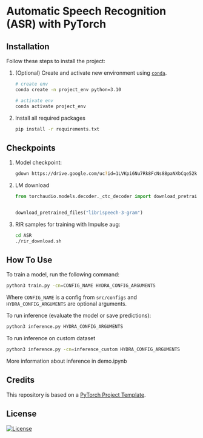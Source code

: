 # Automatic Speech Recognition (ASR) with PyTorch


## Installation

Follow these steps to install the project:

1. (Optional) Create and activate new environment using [`conda`](https://conda.io/projects/conda/en/latest/user-guide/getting-started.html).


   ```bash
   # create env
   conda create -n project_env python=3.10

   # activate env
   conda activate project_env
   ```

2. Install all required packages

   ```bash
   pip install -r requirements.txt
   ```

## Checkpoints

1. Model checkpoint:

   ```bash
   gdown https://drive.google.com/uc?id=1LVKpi6Nu7Rk8FcNs88paNXbCqe52kl7e -O model_best.pth
   ```

2. LM download

   ```python
   from torchaudio.models.decoder._ctc_decoder import download_pretrained_files


   download_pretrained_files("librispeech-3-gram")
   ```

3. RIR samples for training with Impulse aug:

   ```bash
   cd ASR
   ./rir_download.sh
   ```



## How To Use

To train a model, run the following command:

```bash
python3 train.py -cn=CONFIG_NAME HYDRA_CONFIG_ARGUMENTS
```

Where `CONFIG_NAME` is a config from `src/configs` and `HYDRA_CONFIG_ARGUMENTS` are optional arguments.

To run inference (evaluate the model or save predictions):

```bash
python3 inference.py HYDRA_CONFIG_ARGUMENTS
```

To run inference on custom dataset

```bash
python3 inference.py -cn=inference_custom HYDRA_CONFIG_ARGUMENTS
```

More information about inference in demo.ipynb

## Credits

This repository is based on a [PyTorch Project Template](https://github.com/Blinorot/pytorch_project_template).

## License

[![License](https://img.shields.io/badge/license-MIT-blue.svg)](/LICENSE)
